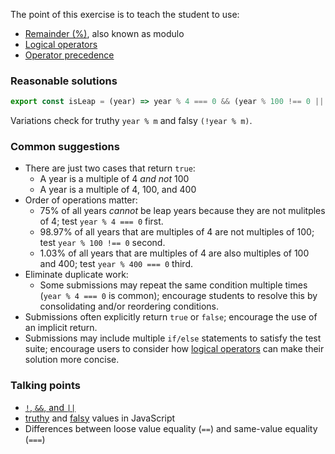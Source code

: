 The point of this exercise is to teach the student to use:
- [Remainder (%)](https://developer.mozilla.org/en-US/docs/Web/JavaScript/Reference/Operators/Arithmetic_Operators#Remainder_()), also known as modulo
- [Logical operators](https://developer.mozilla.org/en-US/docs/Web/JavaScript/Reference/Operators/Logical_Operators)
- [Operator precedence](https://developer.mozilla.org/en-US/docs/Web/JavaScript/Reference/Operators/Operator_Precedence)

### Reasonable solutions

```javascript
export const isLeap = (year) => year % 4 === 0 && (year % 100 !== 0 || year % 400 === 0);
```
Variations check for truthy `year % m` and falsy `(!year % m)`.

### Common suggestions
- There are just two cases that return `true`:
  - A year is a multiple of 4 *and not* 100
  - A year is a multiple of 4, 100, and 400
- Order of operations matter:
  - 75% of all years *cannot* be leap years because they are not mulitples of 4; test `year % 4 === 0` first.
  - 98.97% of all years that are multiples of 4 are not multiples of 100; test `year % 100 !== 0` second.
  - 1.03% of all years that are multiples of 4 are also multiples of 100 and 400; test `year % 400 === 0` third.
- Eliminate duplicate work:
  -  Some submissions may repeat the same condition multiple times (`year % 4 === 0` is common); encourage students to resolve this by consolidating and/or reordering conditions.
- Submissions often explicitly return `true` or `false`; encourage the use of an implicit return.
- Submissions may include multiple `if/else` statements to satisfy the test suite; encourage users to consider how [logical operators](https://developer.mozilla.org/en-US/docs/Web/JavaScript/Reference/Operators/Logical_Operators) can make their solution more concise.

### Talking points
- [`!`, `&&`, and `||`](https://developer.mozilla.org/en-US/docs/Web/JavaScript/Reference/Operators/Logical_Operators)
- [truthy](https://developer.mozilla.org/en-US/docs/Glossary/Truthy) and [falsy](https://developer.mozilla.org/en-US/docs/Glossary/Falsy) values in JavaScript
- Differences between loose value equality (`==`) and same-value equality (`===`)
